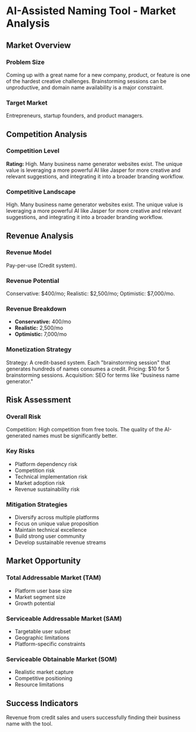 # AI-Assisted Naming Tool - Market Analysis

## Market Overview

### Problem Size
Coming up with a great name for a new company, product, or feature is one of the hardest creative challenges. Brainstorming sessions can be unproductive, and domain name availability is a major constraint.

### Target Market
Entrepreneurs, startup founders, and product managers.

## Competition Analysis

### Competition Level
**Rating:** High. Many business name generator websites exist. The unique value is leveraging a more powerful AI like Jasper for more creative and relevant suggestions, and integrating it into a broader branding workflow.

### Competitive Landscape
High. Many business name generator websites exist. The unique value is leveraging a more powerful AI like Jasper for more creative and relevant suggestions, and integrating it into a broader branding workflow.

## Revenue Analysis

### Revenue Model
Pay-per-use (Credit system).

### Revenue Potential
Conservative: $400/mo; Realistic: $2,500/mo; Optimistic: $7,000/mo.

### Revenue Breakdown
- **Conservative:** 400/mo
- **Realistic:** 2,500/mo
- **Optimistic:** 7,000/mo

### Monetization Strategy
Strategy: A credit-based system. Each "brainstorming session" that generates hundreds of names consumes a credit. Pricing: $10 for 5 brainstorming sessions. Acquisition: SEO for terms like "business name generator."

## Risk Assessment

### Overall Risk
Competition: High competition from free tools. The quality of the AI-generated names must be significantly better.

### Key Risks
- Platform dependency risk
- Competition risk
- Technical implementation risk
- Market adoption risk
- Revenue sustainability risk

### Mitigation Strategies
- Diversify across multiple platforms
- Focus on unique value proposition
- Maintain technical excellence
- Build strong user community
- Develop sustainable revenue streams

## Market Opportunity

### Total Addressable Market (TAM)
- Platform user base size
- Market segment size
- Growth potential

### Serviceable Addressable Market (SAM)
- Targetable user subset
- Geographic limitations
- Platform-specific constraints

### Serviceable Obtainable Market (SOM)
- Realistic market capture
- Competitive positioning
- Resource limitations

## Success Indicators
Revenue from credit sales and users successfully finding their business name with the tool.
